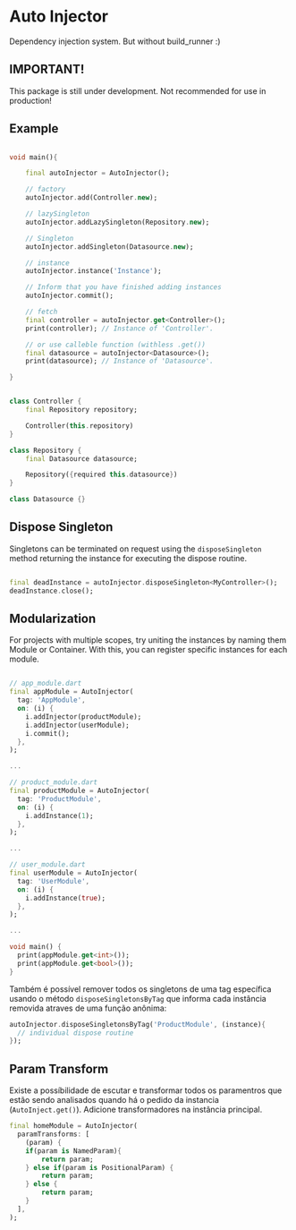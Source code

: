 # Auto Injector

Dependency injection system. But without build_runner :)

## IMPORTANT!

This package is still under development.
Not recommended for use in production!

## Example


```dart

void main(){

    final autoInjector = AutoInjector();

    // factory
    autoInjector.add(Controller.new);

    // lazySingleton
    autoInjector.addLazySingleton(Repository.new);

    // Singleton
    autoInjector.addSingleton(Datasource.new);

    // instance
    autoInjector.instance('Instance');

    // Inform that you have finished adding instances
    autoInjector.commit();

    // fetch
    final controller = autoInjector.get<Controller>();
    print(controller); // Instance of 'Controller'.

    // or use calleble function (withless .get())
    final datasource = autoInjector<Datasource>();
    print(datasource); // Instance of 'Datasource'.

}


class Controller {
    final Repository repository;

    Controller(this.repository)
}

class Repository {
    final Datasource datasource;

    Repository({required this.datasource})
}

class Datasource {}

```

## Dispose Singleton

Singletons can be terminated on request using the `disposeSingleton` method returning
the instance for executing the dispose routine.

```dart

final deadInstance = autoInjector.disposeSingleton<MyController>();
deadInstance.close();

```

## Modularization

For projects with multiple scopes, try uniting the instances by naming them Module or Container.
With this, you can register specific instances for each module.

```dart

// app_module.dart
final appModule = AutoInjector(
  tag: 'AppModule',
  on: (i) {
    i.addInjector(productModule);
    i.addInjector(userModule);
    i.commit();
  },
);

...

// product_module.dart
final productModule = AutoInjector(
  tag: 'ProductModule',
  on: (i) {
    i.addInstance(1);
  },
);

...

// user_module.dart
final userModule = AutoInjector(
  tag: 'UserModule',
  on: (i) {
    i.addInstance(true);
  },
);

...

void main() {
  print(appModule.get<int>());
  print(appModule.get<bool>());
}

```

Também é possível remover todos os singletons de uma tag específica usando o método
`disposeSingletonsByTag` que informa cada instância removida atraves de uma função anônima:

```dart
autoInjector.disposeSingletonsByTag('ProductModule', (instance){
  // individual dispose routine
});
```

## Param Transform

Existe a possíbilidade de escutar e transformar todos os paramentros que estão sendo analisados
quando há o pedido da instancia (`AutoInject.get()`). Adicione transformadores na instância principal.

```dart
final homeModule = AutoInjector(
  paramTransforms: [
    (param) {
    if(param is NamedParam){
        return param;
    } else if(param is PositionalParam) {
        return param;
    } else {
        return param;
    }
  ],
);

```
